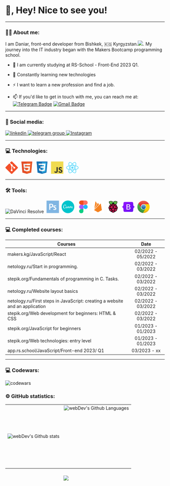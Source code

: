 # 👋, Hey! Nice to see you! 
---
### :man_technologist: About me:
I am Daniar, front-end developer from Bishkek, 🇰🇬 Kyrgyzstan.<img src="https://media.giphy.com/media/WUlplcMpOCEmTGBtBW/giphy.gif" width="30px">. My journey into the IT industry began with the Makers Bootcamp programming school.

- :telescope: I am currently studying at RS-School - Front-End 2023 Q1.

- :seedling: Сonstantly learning new technologies

- :zap: I want to learn a new profession and find a job.

- :mailbox: If you'd like to get in touch with me, you can reach me at: [![Telegram Badge](https://img.shields.io/badge/-daniarabykeev-blue?style=flat&logo=Telegram&logoColor=white)](https://t.me/abykeevs) [![Gmail Badge](https://img.shields.io/badge/-Gmail-red?style=flat&logo=Gmail&logoColor=white)](mailto:daniarabykeev@gmail.com)

---

### 🤝 Social media:

  <div id="badges">
    <a href="https://www.linkedin.com/in/%D0%B4%D0%B0%D0%BD%D0%B8%D1%8F%D1%80-%D0%B0%D0%B1%D1%8B%D0%BA%D0%B5%D0%B5%D0%B2-b5b9b9234/" target="_blank">
      <img src="https://cdn-icons-png.flaticon.com/512/2504/2504799.png" width="40" height="40" alt="linkedin" />
    </a>
    <a href="https://t.me/abykeevs" target="_blank">
      <img src="https://cdn-icons-png.flaticon.com/512/2111/2111646.png" width="40" height="40" alt="telegram group" />
    </a>
    <a href="https://www.instagram.com/____abykeev/" target="_blank">
      <img src="https://user-images.githubusercontent.com/96993302/225588302-0d3ab8e1-af99-46f7-a451-04d1ae0f2b69.png" width="40" height="40" alt="Instagram"/>
    </a>
  </div>

---

### 💻 Technologies:

<div>
  <img src="https://github.com/devicons/devicon/blob/master/icons/git/git-original.svg" title="git" alt="git" width="40" height="40"/>&nbsp
  <img src="https://github.com/devicons/devicon/blob/master/icons/html5/html5-original.svg" title="html5" alt="html5" width="40" height="40"/>&nbsp
  <img src="https://github.com/devicons/devicon/blob/master/icons/css3/css3-original.svg" title="css" alt="css" width="40" height="40"/>&nbsp
  <img src="https://github.com/devicons/devicon/blob/master/icons/javascript/javascript-original.svg" title="javascript" alt="javascript" width="40" height="40"/>&nbsp
  <img src="https://github.com/devicons/devicon/blob/master/icons/react/react-original.svg" title="reactjs" alt="reactjs" width="40" height="40"/>&nbsp
</div>

---

### 🛠 Tools:

<div>
  <img src="https://upload.wikimedia.org/wikipedia/commons/9/90/DaVinci_Resolve_17_logo.svg" title="DaVinci Resolve" alt="DaVinci Resolve" width="40" height="40"/>&nbsp;
  <img src="https://github.com/devicons/devicon/blob/master/icons/photoshop/photoshop-plain.svg" title="photoshop" alt="photoshop" width="40" height="40"/>&nbsp;
  <img src="https://github.com/devicons/devicon/blob/master/icons/canva/canva-original.svg" title="canva" alt="canva" width="40" height="40"/>&nbsp;
  <img src="https://github.com/devicons/devicon/blob/master/icons/figma/figma-original.svg" title="figma" alt="figma" width="40" height="40"/>&nbsp;
  <img src="https://github.com/devicons/devicon/blob/master/icons/firebase/firebase-plain.svg" title="FireBase" alt="FireBase" width="40" height="40"/>&nbsp;
  <img src="https://github.com/devicons/devicon/blob/master/icons/raspberrypi/raspberrypi-original.svg" title="raspberrypi" alt="raspberrypi" width="40" height="40"/>&nbsp;
  <img src="https://github.com/devicons/devicon/blob/master/icons/bootstrap/bootstrap-original.svg" title="raspberrypi" alt="raspberrypi" width="40" height="40"/>&nbsp;
  <img src="https://github.com/devicons/devicon/blob/master/icons/chrome/chrome-original.svg" title="raspberrypi" alt="raspberrypi" width="40" height="40"/>&nbsp;
</div>

---

### 💻 Completed courses:

| Courses                                                           | Date              |
| ----------------------------------------------------------------| :---------------: |
| makers.kg/JavaScript/React                      | 02/2022 - 05/2022 |
| netology.ru/Start in programming.                               | 02/2022 - 03/2022 |
| stepik.org/Fundamentals of programming in C. Tasks.                | 02/2022 - 03/2022 |
| netology.ru/Website layout basics                                | 02/2022 - 03/2022 |
| netology.ru/First steps in JavaScript: creating a website and an application | 02/2022 - 03/2022 |
| stepik.org/Web development for beginners: HTML & CSS            | 02/2022 - 03/2022 |
| stepik.org/JavaScript for beginners                            | 01/2023 - 01/2023 |
| stepik.org/Web technologies: entry level                    | 01/2023 - 01/2023 |
| app.rs.school/JavaScript/Front-end 2023/ Q1                    | 03/2023 - xx|
---

### 💻 Codewars:
![codewars](https://www.codewars.com/users/daniarabykeev/badges/large)

### ⚙️ GitHub statistics:

<table>
  <tr>
    <td>
      <img align="left" src="http://github-readme-streak-stats.herokuapp.com?user=daniarabykeev&theme=dark&background=000000" alt="webDev's Github stats" />
    </td>
    <td>
      <img height="195px" align="right" alt="webDev's Github Languages" src="https://github-readme-stats-sigma-five.vercel.app/api/top-langs/?username=daniarabykeev&layout=compact&theme=vision-friendly-dark" />
    </td>
  </tr>
</table>

###
<img align='right' src="https://media.giphy.com/media/QRAI74E7B9erm/giphy.gif" width="320">
